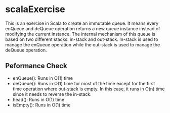 # scalaExercise
This is an exercise in Scala to create an immutable queue. It means every enQueue and deQueue operation returns a new queue
instance instead of modifying the current instance. The internal mechanism of this queue is based on two different stacks:
in-stack and out-stack. In-stack is used to manage the enQueue operation while the out-stack is used to manage the deQueue 
operation. 

## Peformance Check
* enQueue(): Runs in O(1) time
* deQueue():
  Runs in O(1) time for most of the time except for the first time operation where out-stack is empty. In this case, it runs
  in O(n) time since it needs to reverse the in-stack. 
* head(): Runs in O(1) time
* isEmpty(): Runs in O(1) time
